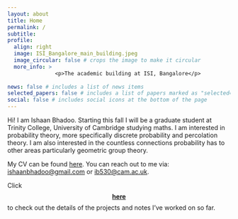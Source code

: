 ```yaml
---
layout: about
title: Home
permalink: /
subtitle: 
profile:
  align: right
  image: ISI_Bangalore_main_building.jpeg
  image_circular: false # crops the image to make it circular
  more_info: >
               <p>The academic building at ISI, Bangalore</p>
    
news: false # includes a list of news items
selected_papers: false # includes a list of papers marked as "selected={true}"
social: false # includes social icons at the bottom of the page
---
```


Hi! I am Ishaan Bhadoo. Starting this fall I will be a graduate student at Trinity College, University of Cambridge studying maths. I am interested in probability theory, more specifically discrete probability and percolation theory. I am also interested in the countless connections probability has to other areas particularly geometric group theory. 

My CV can be found [here](https://ishaan44.github.io/assets/pdf/CV.pdf). You can reach out to me via: [ishaanbhadoo@gmail.com](ishaanbhadoo8@gmail.com) or [ib530@cam.ac.uk](ib530@cam.ac.uk). 

Click [$$\textbf{here}$$](https://ishaan44.github.io/projects/) to check out the details of the projects and notes I’ve worked on so far.


